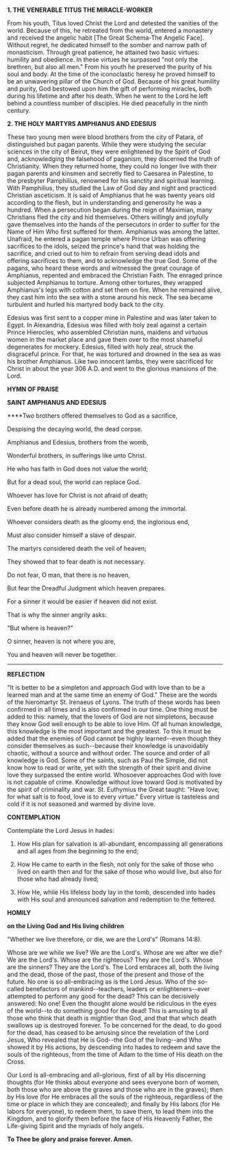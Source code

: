 
**1. THE VENERABLE TITUS THE MIRACLE-WORKER**

From his youth, Titus loved Christ the Lord and detested the vanities of the world. Because of this, he retreated from the world, entered a monastery and received the angelic habit [The Great Schema-The Angelic Face]. Without regret, he dedicated himself to the somber and narrow path of monasticism. Through great patience, he attained two basic virtues: humility and obedience. In these virtues he surpassed "not only the brethren, but also all men." From his youth he preserved the purity of his soul and body. At the time of the iconoclastic heresy he proved himself to be an unwavering pillar of the Church of God. Because of his great humility and purity, God bestowed upon him the gift of performing miracles, both during his lifetime and after his death. When he went to the Lord he left behind a countless number of disciples. He died peacefully in the ninth century.

**2. THE HOLY MARTYRS AMPHIANUS AND EDESIUS**

These two young men were blood brothers from the city of Patara, of distinguished but pagan parents. While they were studying the secular sciences in the city of Beirut, they were enlightened by the Spirit of God and, acknowledging the falsehood of paganism, they discerned the truth of Christianity. When they returned home, they could no longer live with their pagan parents and kinsmen and secretly fled to Caesarea in Palestine, to the presbyter Pamphilius, renowned for his sanctity and spiritual learning. With Pamphilius, they studied the Law of God day and night and practiced Christian asceticism. It is said of Amphianus that he was twenty years old according to the flesh, but in understanding and generosity he was a hundred. When a persecution began during the reign of Maximian, many Christians fled the city and hid themselves. Others willingly and joyfully gave themselves into the hands of the persecutors in order to suffer for the Name of Him Who first suffered for them. Amphianus was among the latter. Unafraid, he entered a pagan temple where Prince Urban was offering sacrifices to the idols, seized the prince's hand that was holding the sacrifice, and cried out to him to refrain from serving dead idols and offering sacrifices to them, and to acknowledge the true God. Some of the pagans, who heard these words and witnessed the great courage of Amphianus, repented and embraced the Christian Faith. The enraged prince subjected Amphianus to torture. Among other tortures, they wrapped Amphianus's legs with cotton and set them on fire. When he remained alive, they cast him into the sea with a stone around his neck. The sea became turbulent and hurled his martyred body back to the city. 

Edesius was first sent to a copper mine in Palestine and was later taken to Egypt. In Alexandria, Edesius was filled with holy zeal against a certain Prince Hierocles, who assembled Christian nuns, maidens and virtuous women in the market place and gave them over to the most shameful degenerates for mockery. Edesius, filled with holy zeal, struck the disgraceful prince. For that, he was tortured and drowned in the sea as was his brother Amphianus. Like two innocent lambs, they were sacrificed for Christ in about the year 306 A.D. and went to the glorious mansions of the Lord.



**HYMN OF PRAISE**

**SAINT AMPHIANUS AND EDESIUS**

****Two brothers offered themselves to God as a sacrifice,

Despising the decaying world, the dead corpse.


Amphianus and Edesius, brothers from the womb,

Wonderful brothers, in sufferings like unto Christ.

He who has faith in God does not value the world;

But for a dead soul, the world can replace God.

Whoever has love for Christ is not afraid of death;

Even before death he is already numbered among the immortal.

Whoever considers death as the gloomy end, the inglorious end,

Must also consider himself a slave of despair.

The martyrs considered death the veil of heaven;

They showed that to fear death is not necessary.

Do not fear, O man, that there is no heaven,

But fear the Dreadful Judgment which heaven prepares.

For a sinner it would be easier if heaven did not exist.

That is why the sinner angrily asks:

"But where is heaven?"

O sinner, heaven is not where you are,

You and heaven will never be together.
****

**REFLECTION**

"It is better to be a simpleton and approach God with love than to be a learned man and at the same time an enemy of God." These are the words of the hieromartyr St. Irenaeus of Lyons. The truth of these words has been confirmed in all times and is also confirmed in our time. One thing must be added to this: namely, that the lovers of God are not simpletons, because they know God well enough to be able to love Him. Of all human knowledge, this knowledge is the most important and the greatest. To this it must be added that the enemies of God cannot be highly learned--even though they consider themselves as such--because their knowledge is unavoidably chaotic, without a source and without order. The source and order of all knowledge is God. Some of the saints, such as Paul the Simple, did not know how to read or write, yet with the strength of their spirit and divine love they surpassed the entire world. Whosoever approaches God with love is not capable of crime. Knowledge without love toward God is motivated by the spirit of criminality and war. St. Euthymius the Great taught: "Have love; for what salt is to food, love is to every virtue." Every virtue is tasteless and cold if it is not seasoned and warmed by divine love.

**CONTEMPLATION**

Contemplate the Lord Jesus in hades:

1.  How His plan for salvation is all-abundant, encompassing all generations and all ages from the beginning to the end;

1.  How He came to earth in the flesh, not only for the sake of those who lived on earth then and for the sake of those who would live, but also for those who had already lived;

1.  How He, while His lifeless body lay in the tomb, descended into hades with His soul and announced salvation and redemption to the fettered.



**HOMILY**

**on the Living God and His living children**

"Whether we live therefore, or die, we are the Lord's" (Romans 14:8).

Whose are we while we live? We are the Lord's. Whose are we after we die? We are the Lord's. Whose are the righteous? They are the Lord's. Whose are the sinners? They are the Lord's. The Lord embraces all, both the living and the dead, those of the past, those of the present and those of the future. No one is so all-embracing as is the Lord Jesus. Who of the so-called benefactors of mankind--teachers, leaders or enlighteners--ever attempted to perform any good for the dead? This can be decisively answered: No one! Even the thought alone would be ridiculous in the eyes of the world--to do something good for the dead! This is amusing to all those who think that death is mightier than God, and that that which death swallows up is destroyed forever. To be concerned for the dead, to do good for the dead, has ceased to be amusing since the revelation of the Lord Jesus, Who revealed that He is God--the God of the living--and Who showed it by His actions, by descending into hades to redeem and save the souls of the righteous, from the time of Adam to the time of His death on the Cross.

Our Lord is all-embracing and all-glorious, first of all by His discerning thoughts (for He thinks about everyone and sees everyone born of women, both those who are above the graves and those who are in the graves); then by His love (for He embraces all the souls of the righteous, regardless of the time or place in which they are concealed); and finally by His labors (for He labors for everyone), to redeem them, to save them, to lead them into the Kingdom, and to glorify them before the face of His Heavenly Father, the Life-giving Spirit and the myriads of holy angels.

**To Thee be glory and praise forever. Amen.**
